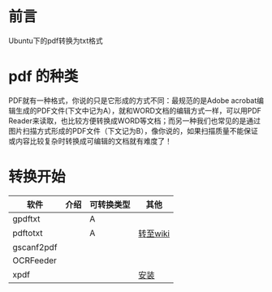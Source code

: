# 前言

Ubuntu下的pdf转换为txt格式 


# pdf 的种类

PDF就有一种格式，你说的只是它形成的方式不同：最规范的是Adobe acrobat编辑生成的PDF文件(下文中记为A），就和WORD文档的编辑方式一样，可以用PDF Reader来读取，也比较方便转换成WORD等文档；而另一种我们也常见的是通过图片扫描方式形成的PDF文件（下文记为B），像你说的，如果扫描质量不能保证或内容比较复杂时转换成可编辑的文档就有难度了！

# 转换开始

|软件|介绍|可转换类型|其他|
|-|-|-|-|
|gpdftxt||A ||
|pdftotxt||A|[转至wiki](https://en.wikipedia.org/wiki/Pdftotext) |
|gscanf2pdf||||
|OCRFeeder||||
|xpdf |||[安装](http://www.linuxidc.com/Linux/2016-04/129881.htm)|

